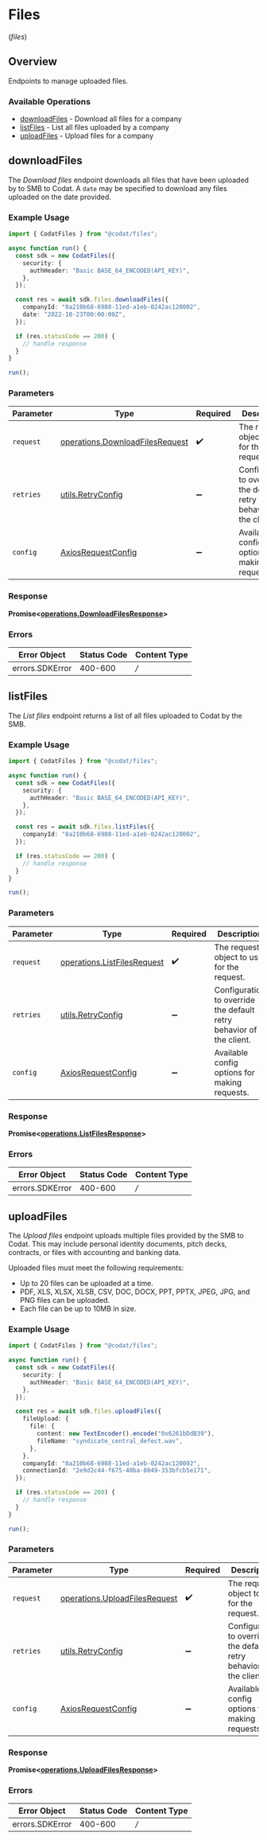 # Files
(*files*)

## Overview

Endpoints to manage uploaded files.

### Available Operations

* [downloadFiles](#downloadfiles) - Download all files for a company
* [listFiles](#listfiles) - List all files uploaded by a company
* [uploadFiles](#uploadfiles) - Upload files for a company

## downloadFiles

The *Download files* endpoint downloads all files that have  been uploaded by to SMB to Codat. A `date` may be specified to download any files uploaded on the date provided.

### Example Usage

```typescript
import { CodatFiles } from "@codat/files";

async function run() {
  const sdk = new CodatFiles({
    security: {
      authHeader: "Basic BASE_64_ENCODED(API_KEY)",
    },
  });

  const res = await sdk.files.downloadFiles({
    companyId: "8a210b68-6988-11ed-a1eb-0242ac120002",
    date: "2022-10-23T00:00:00Z",
  });

  if (res.statusCode == 200) {
    // handle response
  }
}

run();
```

### Parameters

| Parameter                                                                              | Type                                                                                   | Required                                                                               | Description                                                                            |
| -------------------------------------------------------------------------------------- | -------------------------------------------------------------------------------------- | -------------------------------------------------------------------------------------- | -------------------------------------------------------------------------------------- |
| `request`                                                                              | [operations.DownloadFilesRequest](../../sdk/models/operations/downloadfilesrequest.md) | :heavy_check_mark:                                                                     | The request object to use for the request.                                             |
| `retries`                                                                              | [utils.RetryConfig](../../internal/utils/retryconfig.md)                               | :heavy_minus_sign:                                                                     | Configuration to override the default retry behavior of the client.                    |
| `config`                                                                               | [AxiosRequestConfig](https://axios-http.com/docs/req_config)                           | :heavy_minus_sign:                                                                     | Available config options for making requests.                                          |


### Response

**Promise<[operations.DownloadFilesResponse](../../sdk/models/operations/downloadfilesresponse.md)>**
### Errors

| Error Object    | Status Code     | Content Type    |
| --------------- | --------------- | --------------- |
| errors.SDKError | 400-600         | */*             |

## listFiles

﻿The *List files* endpoint returns a list of all files uploaded to Codat by the SMB. 

### Example Usage

```typescript
import { CodatFiles } from "@codat/files";

async function run() {
  const sdk = new CodatFiles({
    security: {
      authHeader: "Basic BASE_64_ENCODED(API_KEY)",
    },
  });

  const res = await sdk.files.listFiles({
    companyId: "8a210b68-6988-11ed-a1eb-0242ac120002",
  });

  if (res.statusCode == 200) {
    // handle response
  }
}

run();
```

### Parameters

| Parameter                                                                      | Type                                                                           | Required                                                                       | Description                                                                    |
| ------------------------------------------------------------------------------ | ------------------------------------------------------------------------------ | ------------------------------------------------------------------------------ | ------------------------------------------------------------------------------ |
| `request`                                                                      | [operations.ListFilesRequest](../../sdk/models/operations/listfilesrequest.md) | :heavy_check_mark:                                                             | The request object to use for the request.                                     |
| `retries`                                                                      | [utils.RetryConfig](../../internal/utils/retryconfig.md)                       | :heavy_minus_sign:                                                             | Configuration to override the default retry behavior of the client.            |
| `config`                                                                       | [AxiosRequestConfig](https://axios-http.com/docs/req_config)                   | :heavy_minus_sign:                                                             | Available config options for making requests.                                  |


### Response

**Promise<[operations.ListFilesResponse](../../sdk/models/operations/listfilesresponse.md)>**
### Errors

| Error Object    | Status Code     | Content Type    |
| --------------- | --------------- | --------------- |
| errors.SDKError | 400-600         | */*             |

## uploadFiles

The *Upload files* endpoint uploads multiple files provided by the SMB to Codat. This may include personal identity documents, pitch decks, contracts, or files with accounting and banking data.

Uploaded files must meet the following requirements:

- Up to 20 files can be uploaded at a time.
- PDF, XLS, XLSX, XLSB, CSV, DOC, DOCX, PPT, PPTX, JPEG, JPG, and PNG files can be uploaded.
- Each file can be up to 10MB in size.

### Example Usage

```typescript
import { CodatFiles } from "@codat/files";

async function run() {
  const sdk = new CodatFiles({
    security: {
      authHeader: "Basic BASE_64_ENCODED(API_KEY)",
    },
  });

  const res = await sdk.files.uploadFiles({
    fileUpload: {
      file: {
        content: new TextEncoder().encode("0x6261bDdB39"),
        fileName: "syndicate_central_defect.wav",
      },
    },
    companyId: "8a210b68-6988-11ed-a1eb-0242ac120002",
    connectionId: "2e9d2c44-f675-40ba-8049-353bfcb5e171",
  });

  if (res.statusCode == 200) {
    // handle response
  }
}

run();
```

### Parameters

| Parameter                                                                          | Type                                                                               | Required                                                                           | Description                                                                        |
| ---------------------------------------------------------------------------------- | ---------------------------------------------------------------------------------- | ---------------------------------------------------------------------------------- | ---------------------------------------------------------------------------------- |
| `request`                                                                          | [operations.UploadFilesRequest](../../sdk/models/operations/uploadfilesrequest.md) | :heavy_check_mark:                                                                 | The request object to use for the request.                                         |
| `retries`                                                                          | [utils.RetryConfig](../../internal/utils/retryconfig.md)                           | :heavy_minus_sign:                                                                 | Configuration to override the default retry behavior of the client.                |
| `config`                                                                           | [AxiosRequestConfig](https://axios-http.com/docs/req_config)                       | :heavy_minus_sign:                                                                 | Available config options for making requests.                                      |


### Response

**Promise<[operations.UploadFilesResponse](../../sdk/models/operations/uploadfilesresponse.md)>**
### Errors

| Error Object    | Status Code     | Content Type    |
| --------------- | --------------- | --------------- |
| errors.SDKError | 400-600         | */*             |
